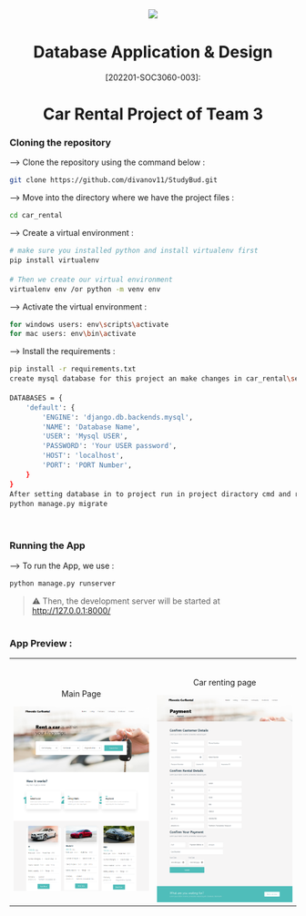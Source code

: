 <div align="center">
<img width="30%" src="https://inha.uz/wp-content/uploads/2021/01/iut-logo-roundx512.png">

# Database Application & Design
[202201-SOC3060-003]:
# Car Rental Project of Team 3
</div>

### Cloning the repository

--> Clone the repository using the command below :
```bash
git clone https://github.com/divanov11/StudyBud.git

```

--> Move into the directory where we have the project files : 
```bash
cd car_rental

```

--> Create a virtual environment :
```bash
# make sure you installed python and install virtualenv first
pip install virtualenv

# Then we create our virtual environment
virtualenv env /or python -m venv env 

```

--> Activate the virtual environment :
```bash
for windows users: env\scripts\activate
for mac users: env\bin\activate

```

--> Install the requirements :
```bash
pip install -r requirements.txt
create mysql database for this project an make changes in car_rental\settings.py as follow

DATABASES = {
    'default': {
        'ENGINE': 'django.db.backends.mysql',
        'NAME': 'Database Name',
        'USER': 'Mysql USER',
        'PASSWORD': 'Your USER password',
        'HOST': 'localhost',
        'PORT': 'PORT Number',
    }
}
After setting database in to project run in project diractory cmd and run following command
python manage.py migrate



```

#

### Running the App

--> To run the App, we use :
```bash
python manage.py runserver

```

> ⚠ Then, the development server will be started at http://127.0.0.1:8000/

#

### App Preview :

<table width="100%"> 
<tr>
<td width="50%">      
&nbsp; 
<br>
<p align="center">
  Main Page
</p>
<img src="screencapture-127-0-0-1-8000-2022-04-24-21_47_36.png">
</td> 
<td width="50%">
<br>
<p align="center">
  Car renting page
</p>
<img src="screencapture-127-0-0-1-8000-payment-1-2022-04-24-21_47_47.png">  
</td>
</table>


